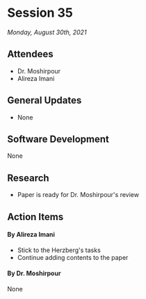 # Session 35
*Monday, August 30th, 2021*

## Attendees

- Dr. Moshirpour
- Alireza Imani

## General Updates

- None

## Software Development

None

## Research

- Paper is ready for Dr. Moshirpour's review

## Action Items

#### By Alireza Imani

- Stick to the Herzberg's tasks
- Continue adding contents to the paper

#### By Dr. Moshirpour
None
